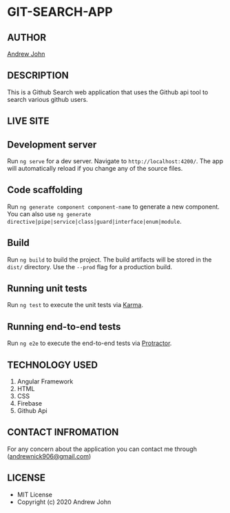 # GIT-SEARCH-APP

## AUTHOR
[Andrew John](https://github.com/andyjohn23)

## DESCRIPTION 
This is a Github Search web application that uses the Github api tool to 
search various github users.

## LIVE SITE


## Development server

Run `ng serve` for a dev server. Navigate to `http://localhost:4200/`. The app will automatically reload if you change any of the source files.

## Code scaffolding

Run `ng generate component component-name` to generate a new component. You can also use `ng generate directive|pipe|service|class|guard|interface|enum|module`.

## Build

Run `ng build` to build the project. The build artifacts will be stored in the `dist/` directory. Use the `--prod` flag for a production build.

## Running unit tests

Run `ng test` to execute the unit tests via [Karma](https://karma-runner.github.io).

## Running end-to-end tests

Run `ng e2e` to execute the end-to-end tests via [Protractor](http://www.protractortest.org/).

## TECHNOLOGY USED
1. Angular Framework
1. HTML
1. CSS
1. Firebase
1. Github Api

## CONTACT INFROMATION
For any concern about the application you can contact me through (andrewnick906@gmail.com)

## LICENSE
* MIT License
* Copyright (c) 2020 Andrew John
